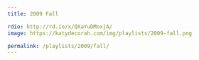 ```yaml
---
title: 2009 Fall

rdio: http://rd.io/x/QXaYuDMoxjA/
image: https://katydecorah.com/img/playlists/2009-fall.png

permalink: /playlists/2009/fall/
---
```

